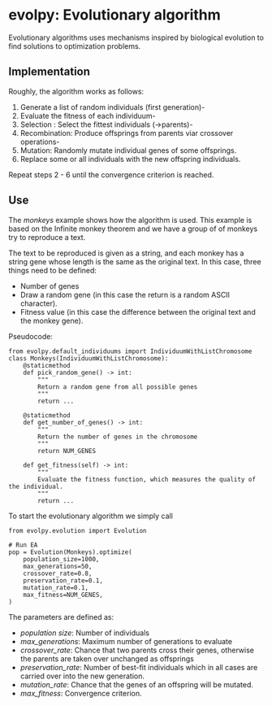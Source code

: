 # evolpy: Evolutionary algorithm

Evolutionary algorithms uses mechanisms inspired by biological
evolution to find solutions to optimization problems.

## Implementation

Roughly, the algorithm works as follows:

1. Generate a list of random individuals (first generation)-
2. Evaluate the fitness of each individuum-
3. Selection : Select the fittest individuals (->parents)-
4. Recombination: Produce offsprings from parents viar crossover operations-
5. Mutation: Randomly mutate individual genes of some offsprings.
6. Replace some or all individuals with the new offspring individuals.

Repeat steps 2 - 6 until the convergence criterion is reached.

## Use

The *monkeys* example shows how the algorithm is used.
This example is based on the Infinite monkey theorem and we have a group of 
of monkeys try to reproduce a text.

The text to be reproduced is given as a string, and each monkey has a string gene whose length is the same as the original text. In this case, three things need to be defined:
- Number of genes
- Draw a random gene (in this case the return is a random ASCII character).
- Fitness value (in this case the difference between the original text and the monkey gene).

Pseudocode:
```
from evolpy.default_individuums import IndividuumWithListChromosome
class Monkeys(IndividuumWithListChromosome):
    @staticmethod
    def pick_random_gene() -> int:
        """
        Return a random gene from all possible genes
        """
        return ...

    @staticmethod
    def get_number_of_genes() -> int:
        """
        Return the number of genes in the chromosome
        """
        return NUM_GENES

    def get_fitness(self) -> int:
        """
        Evaluate the fitness function, which measures the quality of the individual.
        """
        return ...
```

To start the evolutionary algorithm we simply call
```
from evolpy.evolution import Evolution

# Run EA
pop = Evolution(Monkeys).optimize(
    population_size=1000,
    max_generations=50,
    crossover_rate=0.8,
    preservation_rate=0.1,
    mutation_rate=0.1,
    max_fitness=NUM_GENES,
)
```

The parameters are defined as:
- *population size*: Number of individuals
- *max_generations*: Maximum number of generations to evaluate
- *crossover_rate*: Chance that two parents cross their genes, otherwise the parents are taken over unchanged as offsprings
- *preservation_rate*: Number of best-fit individuals which in all cases are carried over into the new generation.
- *mutation_rate*: Chance that the genes of an offspring will be mutated.
- *max_fitness*: Convergence criterion.
